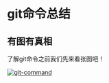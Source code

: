 <body ondragstart="window.event.returnValue=false" oncontextmenu="window.event.returnValue=false" onselectstart="event.returnValue=false">

# git命令总结

## 有图有真相

了解git命令之前我们先来看张图吧！

<a target="_blank" href="/images/Tools/Git/git-command.png">
  <img :src="$withBase('/images/Tools/Git/git-command.png')" draggable="ture" alt="git-command"/>
</a>
</body>

